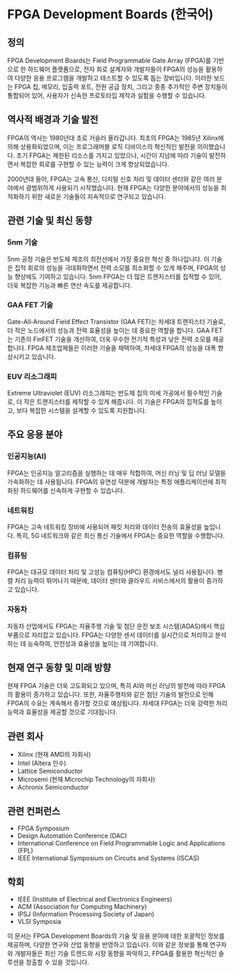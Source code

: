 # FPGA Development Boards (한국어)

## 정의

FPGA Development Boards는 Field Programmable Gate Array (FPGA)를 기반으로 한 하드웨어 플랫폼으로, 전자 회로 설계자와 개발자들이 FPGA의 성능을 활용하여 다양한 응용 프로그램을 개발하고 테스트할 수 있도록 돕는 장비입니다. 이러한 보드는 FPGA 칩, 메모리, 입출력 포트, 전원 공급 장치, 그리고 종종 추가적인 주변 장치들이 통합되어 있어, 사용자가 신속한 프로토타입 제작과 실험을 수행할 수 있습니다.

## 역사적 배경과 기술 발전

FPGA의 역사는 1980년대 초로 거슬러 올라갑니다. 최초의 FPGA는 1985년 Xilinx에 의해 상용화되었으며, 이는 프로그래머블 로직 디바이스의 혁신적인 발전을 의미했습니다. 초기 FPGA는 제한된 리소스를 가지고 있었으나, 시간이 지남에 따라 기술이 발전하면서 복잡한 회로를 구현할 수 있는 능력이 크게 향상되었습니다.

2000년대 들어, FPGA는 고속 통신, 디지털 신호 처리 및 데이터 센터와 같은 여러 분야에서 광범위하게 사용되기 시작했습니다. 현재 FPGA는 다양한 분야에서의 성능을 최적화하기 위한 새로운 기술들이 지속적으로 연구되고 있습니다.

## 관련 기술 및 최신 동향

### 5nm 기술

5nm 공정 기술은 반도체 제조의 최전선에서 가장 중요한 혁신 중 하나입니다. 이 기술은 집적 회로의 성능을 극대화하면서 전력 소모를 최소화할 수 있게 해주며, FPGA의 성능 향상에도 기여하고 있습니다. 5nm FPGA는 더 많은 트랜지스터를 집적할 수 있어, 더욱 복잡한 기능과 빠른 연산 속도를 제공합니다.

### GAA FET 기술

Gate-All-Around Field Effect Transistor (GAA FET)는 차세대 트랜지스터 기술로, 더 작은 노드에서의 성능과 전력 효율성을 높이는 데 중요한 역할을 합니다. GAA FET는 기존의 FinFET 기술을 개선하여, 더욱 우수한 전기적 특성과 낮은 전력 소모를 제공합니다. FPGA 제조업체들은 이러한 기술을 채택하여, 차세대 FPGA의 성능을 대폭 향상시키고 있습니다.

### EUV 리소그래피

Extreme Ultraviolet (EUV) 리소그래피는 반도체 칩의 미세 가공에서 필수적인 기술로, 더 작은 트랜지스터를 제작할 수 있게 해줍니다. 이 기술은 FPGA의 집적도를 높이고, 보다 복잡한 시스템을 설계할 수 있도록 지원합니다.

## 주요 응용 분야

### 인공지능(AI)

FPGA는 인공지능 알고리즘을 실행하는 데 매우 적합하여, 머신 러닝 및 딥 러닝 모델을 가속화하는 데 사용됩니다. FPGA의 유연성 덕분에 개발자는 특정 애플리케이션에 최적화된 하드웨어를 신속하게 구현할 수 있습니다.

### 네트워킹

FPGA는 고속 네트워킹 장비에 사용되어 패킷 처리와 데이터 전송의 효율성을 높입니다. 특히, 5G 네트워크와 같은 최신 통신 기술에서 FPGA는 중요한 역할을 수행합니다.

### 컴퓨팅

FPGA는 대규모 데이터 처리 및 고성능 컴퓨팅(HPC) 환경에서도 널리 사용됩니다. 병렬 처리 능력이 뛰어나기 때문에, 데이터 센터와 클라우드 서비스에서의 활용이 증가하고 있습니다.

### 자동차

자동차 산업에서도 FPGA는 자율주행 기술 및 첨단 운전 보조 시스템(ADAS)에서 핵심 부품으로 자리잡고 있습니다. FPGA는 다양한 센서 데이터를 실시간으로 처리하고 분석하는 데 능숙하여, 안전성과 효율성을 높이는 데 기여합니다.

## 현재 연구 동향 및 미래 방향

현재 FPGA 기술은 더욱 고도화되고 있으며, 특히 AI와 머신 러닝의 발전에 따라 FPGA의 활용이 증가하고 있습니다. 또한, 자율주행차와 같은 첨단 기술의 발전으로 인해 FPGA의 수요는 계속해서 증가할 것으로 예상됩니다. 차세대 FPGA는 더욱 강력한 처리 능력과 효율성을 제공할 것으로 기대됩니다.

## 관련 회사

- Xilinx (현재 AMD의 자회사)
- Intel (Altera 인수)
- Lattice Semiconductor
- Microsemi (현재 Microchip Technology의 자회사)
- Achronix Semiconductor

## 관련 컨퍼런스

- FPGA Symposium
- Design Automation Conference (DAC)
- International Conference on Field Programmable Logic and Applications (FPL)
- IEEE International Symposium on Circuits and Systems (ISCAS)

## 학회

- IEEE (Institute of Electrical and Electronics Engineers)
- ACM (Association for Computing Machinery)
- IPSJ (Information Processing Society of Japan)
- VLSI Symposia

이 문서는 FPGA Development Boards의 기술 및 응용 분야에 대한 포괄적인 정보를 제공하며, 다양한 연구와 산업 동향을 반영하고 있습니다. 이와 같은 정보를 통해 연구자와 개발자들은 최신 기술 트렌드와 시장 동향을 파악하고, FPGA를 활용한 혁신적인 솔루션을 창출할 수 있을 것입니다.